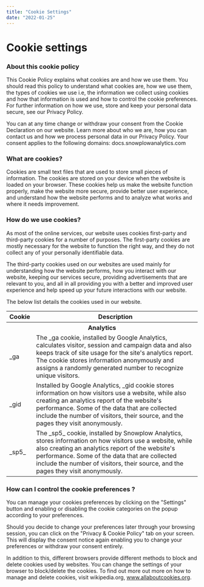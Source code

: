 ```yaml
---
title: "Cookie Settings"
date: "2022-01-25"
---
```


# Cookie settings

### About this cookie policy

This Cookie Policy explains what cookies are and how we use them. You should read this policy to understand what cookies are, how we use them, the types of cookies we use i.e, the information we collect using cookies and how that information is used and how to control the cookie preferences. For further information on how we use, store and keep your personal data secure, see our Privacy Policy.

You can at any time change or withdraw your consent from the Cookie Declaration on our website. Learn more about who we are, how you can contact us and how we process personal data in our Privacy Policy. Your consent applies to the following domains: docs.snowplowanalytics.com

### What are cookies?

Cookies are small text files that are used to store small pieces of information. The cookies are stored on your device when the website is loaded on your browser. These cookies help us make the website function properly, make the website more secure, provide better user experience, and understand how the website performs and to analyze what works and where it needs improvement.

### How do we use cookies?

As most of the online services, our website uses cookies first-party and third-party cookies for a number of purposes. The first-party cookies are mostly necessary for the website to function the right way, and they do not collect any of your personally identifiable data.

The third-party cookies used on our websites are used mainly for understanding how the website performs, how you interact with our website, keeping our services secure, providing advertisements that are relevant to you, and all in all providing you with a better and improved user experience and help speed up your future interactions with our website.

The below list details the cookies used in our website.
<table>
  <thead>
    <tr>
      <th scope="col">Cookie</th>
      <th scope="col">Description</th>
    </tr>
  </thead>
  <tbody>
    <tr>
      <th colspan="2">Analytics</th>
    </tr>
    <tr>
      <td>_ga</td>
      <td>The _ga cookie, installed by Google Analytics, calculates visitor, session and campaign data and also keeps track of site usage for the site's analytics report. The cookie stores information anonymously and assigns a randomly generated number to recognize unique visitors.</td>
    </tr>
    <tr>
      <td>_gid</td>
      <td>Installed by Google Analytics, _gid cookie stores information on how visitors use a website, while also creating an analytics report of the website's performance. Some of the data that are collected include the number of visitors, their source, and the pages they visit anonymously.</td>
    </tr>
    <tr>
      <td>_sp5_</td>
      <td>The _sp5_ cookie, installed by Snowplow Analytics, stores information on how visitors use a website, while also creating an analytics report of the website's performance. Some of the data that are collected include the number of visitors, their source, and the pages they visit anonymously.</td>
    </tr>
  </tbody>
</table>

### How can I control the cookie preferences ?

You can manage your cookies preferences by clicking on the "Settings" button and enabling or disabling the cookie categories on the popup according to your preferences.

Should you decide to change your preferences later through your browsing session, you can click on the "Privacy & Cookie Policy" tab on your screen. This will display the consent notice again enabling you to change your preferences or withdraw your consent entirely.

In addition to this, different browsers provide different methods to block and delete cookies used by websites. You can change the settings of your browser to block/delete the cookies. To find out more out more on how to manage and delete cookies, visit wikipedia.org, www.allaboutcookies.org.
